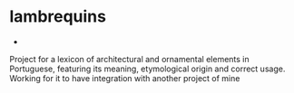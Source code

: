 # lambrequins
-
Project for a lexicon of architectural and ornamental elements in Portuguese, featuring its meaning, etymological origin and correct usage.
Working for it to have integration with another project of mine
